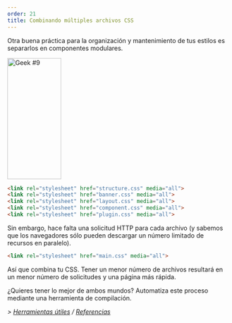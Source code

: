 ```yaml
---
order: 21
title: Combinando múltiples archivos CSS
---
```


Otra buena práctica para la organización y mantenimiento de tus estilos es separarlos en componentes modulares.

<div class="img-right">
  <img id="geek-9" class="icos-geek" src="http://browserdiet.com/en/assets/img/9.png" alt="Geek #9" width="122" height="275" />
</div>

```html
<link rel="stylesheet" href="structure.css" media="all">
<link rel="stylesheet" href="banner.css" media="all">
<link rel="stylesheet" href="layout.css" media="all">
<link rel="stylesheet" href="component.css" media="all">
<link rel="stylesheet" href="plugin.css" media="all">
```

Sin embargo, hace falta una solicitud HTTP para cada archivo (y sabemos que los navegadores sólo pueden descargar un número limitado de recursos en paralelo).

```html
<link rel="stylesheet" href="main.css" media="all">
```

Así que combina tu CSS. Tener un menor número de archivos resultará en un menor número de solicitudes y una página más rápida.

¿Quieres tener lo mejor de ambos mundos? Automatiza este proceso mediante una herramienta de compilación.

*> [Herramientas útiles](https://github.com/zenorocha/browser-diet/wiki/Tools#wiki-combining-multiple-css-files) / [Referencias](https://github.com/zenorocha/browser-diet/wiki/References#combining-multiple-css-files)*
